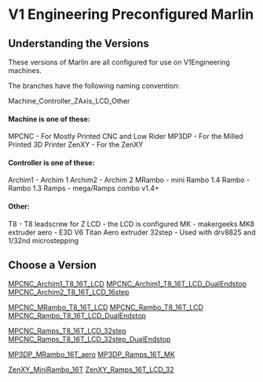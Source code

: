 # V1 Engineering Preconfigured Marlin

## Understanding the Versions

These versions of Marlin are all configured for use on V1Engineering machines.

The branches have the following naming convention:

Machine_Controller_ZAxis_LCD_Other

#### Machine is one of these:
MPCNC - For Mostly Printed CNC and Low Rider
MP3DP - For the Milled Printed 3D Printer
ZenXY - For the ZenXY

#### Controller is one of these:
Archim1 - Archim 1
Archim2 - Archim 2
MRambo - mini Rambo 1.4
Rambo - Rambo 1.3
Ramps - mega/Ramps combo v1.4+

#### Other:
T8 - T8 leadscrew for Z
LCD - the LCD is configured
MK - makergeeks MK8 extruder
aero - E3D V6 Titan Aero extruder
32step - Used with drv8825 and 1/32nd microstepping

## Choose a Version

[MPCNC_Archim1_T8_16T_LCD](https://github.com/Allted/Marlin/archive/MPCNC_Archim1_T8_16T_LCD.zip)
[MPCNC_Archim1_T8_16T_LCD_DualEndstop](https://github.com/Allted/Marlin/archive/MPCNC_Archim1_T8_16T_LCD_DualEndstop.zip)
[MPCNC_Archim2_T8_16T_LCD_16step](https://github.com/Allted/Marlin/archive/MPCNC_Archim2_T8_16T_LCD_16step.zip)

[MPCNC_MRambo_T8_16T_LCD](https://github.com/Allted/Marlin/archive/MPCNC_MRambo_T8_16T_LCD.zip)
[MPCNC_Rambo_T8_16T_LCD](https://github.com/Allted/Marlin/archive/MPCNC_Rambo_T8_16T_LCD.zip)
[MPCNC_Rambo_T8_16T_LCD_DualEndstop](https://github.com/Allted/Marlin/archive/MPCNC_Rambo_T8_16T_LCD_DualEndstop.zip)

[MPCNC_Ramps_T8_16T_LCD_32step](https://github.com/Allted/Marlin/archive/MPCNC_Ramps_T8_16T_LCD_32step.zip)
[MPCNC_Ramps_T8_16T_LCD_32step_DualEndstop](https://github.com/Allted/Marlin/archive/MPCNC_Ramps_T8_16T_LCD_32step_DualEndstop.zip)


[MP3DP_MRambo_16T_aero](https://github.com/Allted/Marlin/archive/MP3DP_MRambo_16T_aero.zip)
[MP3DP_Ramps_16T_MK](https://github.com/Allted/Marlin/archive/MP3DP_Ramps_16T_MK.zip)


[ZenXY_MiniRambo_16T](https://github.com/Allted/Marlin/archive/ZenXY_MiniRambo_16T.zip)
[ZenXY_Ramps_16T_LCD_32](https://github.com/Allted/Marlin/archive/ZenXY_Ramps_16T_LCD_32.zip)
